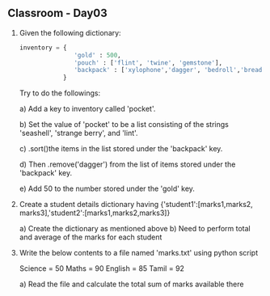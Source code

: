 ## Classroom - Day03

1. Given the following dictionary:
    ```python
	inventory = {
                   'gold' : 500,
                   'pouch' : ['flint', 'twine', 'gemstone'],
                   'backpack' : ['xylophone','dagger', 'bedroll','bread loaf']
                }
	```
    Try to do the followings:
    
	a) Add a key to inventory called 'pocket'.
	
    b) Set the value of 'pocket' to be a list consisting of the strings 'seashell', 'strange berry', and 'lint'.
    
	c) .sort()the items in the list stored under the 'backpack' key.
    
	d) Then .remove('dagger') from the list of items stored under the 'backpack' key.
    
	e) Add 50 to the number stored under the 'gold' key.
 
1. Create a student details dictionary having {'student1':[marks1,marks2, marks3],'student2':[marks1,marks2,marks3]}
    
	a) Create the dictionary as mentioned above
    b) Need to perform total and average of the marks for each student

1. Write the below contents to  a file named 'marks.txt' using python script
	
	Science = 50
	Maths = 90
	English = 85
	Tamil = 92
    
	a) Read the file and calculate the total sum of marks available there